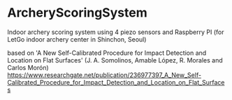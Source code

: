 # ArcheryScoringSystem

Indoor archery scoring system using 4 piezo sensors and Raspberry PI
(for LetGo indoor archery center in Shinchon, Seoul)

based on 'A New Self-Calibrated Procedure for Impact Detection and Location on Flat Surfaces'
(J. A. Somolinos, Amable López, R. Morales and Carlos Morón)
https://www.researchgate.net/publication/236977397_A_New_Self-Calibrated_Procedure_for_Impact_Detection_and_Location_on_Flat_Surfaces
